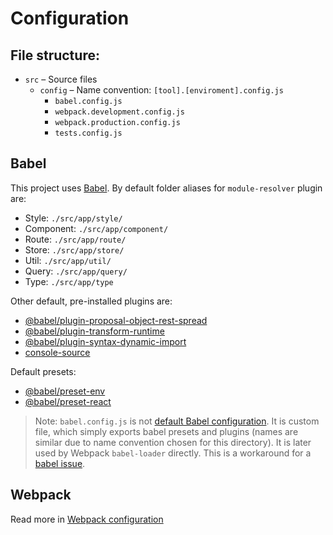 # Configuration

## File structure:

- `src` – Source files
    - `config` – Name convention: `[tool].[enviroment].config.js`
        - `babel.config.js`
        - `webpack.development.config.js`
        - `webpack.production.config.js`
        - `tests.config.js`

## Babel

This project uses [Babel](https://babeljs.io/docs/en/). By default folder aliases for `module-resolver` plugin are:
- Style: `./src/app/style/`
- Component: `./src/app/component/`
- Route: `./src/app/route/`
- Store: `./src/app/store/`
- Util: `./src/app/util/`
- Query: `./src/app/query/`
- Type: `./src/app/type`

Other default, pre-installed plugins are:
- [@babel/plugin-proposal-object-rest-spread](https://babeljs.io/docs/en/next/babel-plugin-proposal-object-rest-spread.html)
- [@babel/plugin-transform-runtime](https://babeljs.io/docs/en/babel-plugin-transform-runtime)
- [@babel/plugin-syntax-dynamic-import](https://babeljs.io/docs/en/babel-plugin-syntax-dynamic-import)
- [console-source](https://www.npmjs.com/package/babel-plugin-console-source)

Default presets:
- [@babel/preset-env](https://babeljs.io/docs/en/babel-preset-env)
- [@babel/preset-react](https://babeljs.io/docs/en/babel-preset-react)

> Note: `babel.config.js` is not [default Babel configuration](https://babeljs.io/docs/en/configuration). It is 
custom file, which simply exports babel presets and plugins (names are similar due to name convention chosen for this directory). It is later used by Webpack `babel-loader` directly. This is a workaround for a [babel issue](https://github.com/babel/babel/issues/8309).

## Webpack

Read more in [Webpack configuration](/theme/04-Webpack.md)
